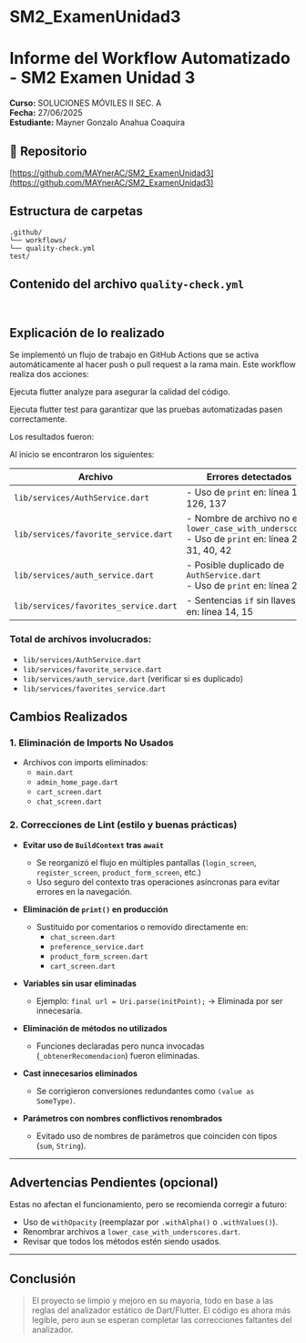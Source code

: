 # SM2_ExamenUnidad3

# Informe del Workflow Automatizado - SM2 Examen Unidad 3

**Curso:** SOLUCIONES MÓVILES II SEC. A  
**Fecha:** 27/06/2025  
**Estudiante:** Mayner Gonzalo Anahua Coaquira

## 🔗 Repositorio

[https://github.com/MAYnerAC/SM2_ExamenUnidad3](https://github.com/MAYnerAC/SM2_ExamenUnidad3)

## Estructura de carpetas

```
.github/
└── workflows/
└── quality-check.yml
test/
```


## Contenido del archivo `quality-check.yml`

```yaml



```

## Explicación de lo realizado
Se implementó un flujo de trabajo en GitHub Actions que se activa automáticamente al hacer push o pull request a la rama main. Este workflow realiza dos acciones:

Ejecuta flutter analyze para asegurar la calidad del código.

Ejecuta flutter test para garantizar que las pruebas automatizadas pasen correctamente.

Los resultados fueron:

Al inicio se encontraron los siguientes:

| Archivo                                      | Errores detectados                                                                 |
|------------------------------------------------|---------------------------------------------------------------------------------------|
| `lib/services/AuthService.dart`                | - Uso de `print` en: línea 106, 126, 137                                             |
| `lib/services/favorite_service.dart`            | - Nombre de archivo no en `lower_case_with_underscores`<br>- Uso de `print` en: línea 29, 31, 40, 42 |
| `lib/services/auth_service.dart`               | - Posible duplicado de `AuthService.dart`<br>- Uso de `print` en: línea 22           |
| `lib/services/favorites_service.dart`          | - Sentencias `if` sin llaves `{}` en: línea 14, 15                                   |

### Total de archivos involucrados:
- `lib/services/AuthService.dart`  
- `lib/services/favorite_service.dart`  
- `lib/services/auth_service.dart` (verificar si es duplicado)  
- `lib/services/favorites_service.dart`



## Cambios Realizados

### 1. Eliminación de Imports No Usados
- Archivos con imports eliminados:
  - `main.dart`
  - `admin_home_page.dart`
  - `cart_screen.dart`
  - `chat_screen.dart`

### 2. Correcciones de Lint (estilo y buenas prácticas)

- **Evitar uso de `BuildContext` tras `await`**
  - Se reorganizó el flujo en múltiples pantallas (`login_screen`, `register_screen`, `product_form_screen`, etc.)
  - Uso seguro del contexto tras operaciones asíncronas para evitar errores en la navegación.

- **Eliminación de `print()` en producción**
  - Sustituido por comentarios o removido directamente en:
    - `chat_screen.dart`
    - `preference_service.dart`
    - `product_form_screen.dart`
    - `cart_screen.dart`

- **Variables sin usar eliminadas**
  - Ejemplo: `final url = Uri.parse(initPoint);` → Eliminada por ser innecesaria.

- **Eliminación de métodos no utilizados**
  - Funciones declaradas pero nunca invocadas (`_obtenerRecomendacion`) fueron eliminadas.

- **Cast innecesarios eliminados**
  - Se corrigieron conversiones redundantes como `(value as SomeType)`.

- **Parámetros con nombres conflictivos renombrados**
  - Evitado uso de nombres de parámetros que coinciden con tipos (`sum`, `String`).

---

## Advertencias Pendientes (opcional)
Estas no afectan el funcionamiento, pero se recomienda corregir a futuro:
- Uso de `withOpacity` (reemplazar por `.withAlpha()` o `.withValues()`).
- Renombrar archivos a `lower_case_with_underscores.dart`.
- Revisar que todos los métodos estén siendo usados.

---

## Conclusión

> El proyecto se limpio y mejoro en su mayoria, todo en base a las reglas del analizador estático de Dart/Flutter. El código es ahora más legible, pero aun se esperan completar las correcciones faltantes del analizador.
